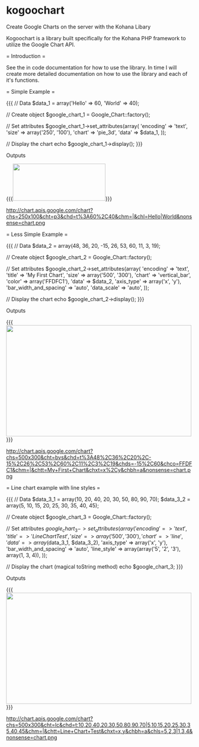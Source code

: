 kogoochart
==========

Create Google Charts on the server with the Kohana Libary

Kogoochart is a library built specifically for the Kohana PHP framework to utilize the Google Chart API.

= Introduction =

See the in code documentation for how to use the library.  In time I will create more detailed documentation on how to use the library and each of it's functions. 


= Simple Example =

{{{
// Data
$data_1 = array('Hello' => 60, 'World' => 40);

// Create object
$google_chart_1 = Google_Chart::factory();

// Set attributes
$google_chart_1->set_attributes(array(
	'encoding'				=> 'text',
	'size'					=> array('250', '100'),
	'chart'					=> 'pie_3d',
	'data'					=> $data_1,
));

// Display the chart
echo $google_chart_1->display();
}}}

Outputs

{{{<img src="http://chart.apis.google.com/chart?chs=250x100&amp;cht=p3&amp;chd=t%3A60%2C40&amp;chm=%7C&amp;chl=Hello%7CWorld" width="250" height="100" />}}}

http://chart.apis.google.com/chart?chs=250x100&cht=p3&chd=t%3A60%2C40&chm=|&chl=Hello|World&nonsense=chart.png

= Less Simple Example =

{{{
// Data
$data_2 = array(48, 36, 20, -15, 26, 53, 60, 11, 3, 19);

// Create object
$google_chart_2 = Google_Chart::factory();

// Set attributes
$google_chart_2->set_attributes(array(
	'encoding'				=> 'text',
	'title'					=> 'My First Chart',
	'size'					=> array('500', '300'),
	'chart'					=> 'vertical_bar',
	'color'					=> array('FFDFC1'),
	'data'					=> $data_2,
	'axis_type'				=> array('x', 'y'),
	'bar_width_and_spacing'	                => 'auto',
	'data_scale'			        => 'auto',
));

// Display the chart
echo $google_chart_2->display();
}}}

Outputs

{{{<img src="http://chart.apis.google.com/chart?chs=500x300&amp;cht=bvs&amp;chd=t%3A48%2C36%2C20%2C-15%2C26%2C53%2C60%2C11%2C3%2C19&amp;chds=-15%2C60&amp;chco=FFDFC1&amp;chm=%7C&amp;chtt=My+First+Chart&amp;chxt=x%2Cy&amp;chbh=a" width="500" height="300" />}}}

http://chart.apis.google.com/chart?chs=500x300&cht=bvs&chd=t%3A48%2C36%2C20%2C-15%2C26%2C53%2C60%2C11%2C3%2C19&chds=-15%2C60&chco=FFDFC1&chm=|&chtt=My+First+Chart&chxt=x%2Cy&chbh=a&nonsense=chart.png

= Line chart example with line styles =

{{{
// Data
$data_3_1 = array(10, 20, 40, 20, 30, 50, 80, 90, 70);
$data_3_2 = array(5, 10, 15, 20, 25, 30, 35, 40, 45);

// Create object
$google_chart_3 = Google_Chart::factory();

// Set attributes
$google_chart_3->set_attributes(array(
	'encoding'				=> 'text',
	'title'					=> 'Line Chart Test',
	'size'					=> array('500', '300'),
	'chart'					=> 'line',
	'data'					=> array($data_3_1, $data_3_2),
	'axis_type'				=> array('x', 'y'),
	'bar_width_and_spacing'	                => 'auto',
	'line_style'			        => array(array('5', '2', '3'), array(1, 3, 4)),
));

// Display the chart (magical toString method)
echo $google_chart_3;
}}}

Outputs

{{{<img src="http://chart.apis.google.com/chart?chs=500x300&amp;cht=lc&amp;chd=t%3A10%2C20%2C40%2C20%2C30%2C50%2C80%2C90%2C70%7C5%2C10%2C15%2C20%2C25%2C30%2C35%2C40%2C45&amp;chm=%7C&amp;chtt=Line+Chart+Test&amp;chxt=x%2Cy&amp;chbh=a&amp;chls=5%2C2%2C3%7C1%2C3%2C4" width="500" height="300" />}}}

http://chart.apis.google.com/chart?chs=500x300&cht=lc&chd=t:10,20,40,20,30,50,80,90,70|5,10,15,20,25,30,35,40,45&chm=|&chtt=Line+Chart+Test&chxt=x,y&chbh=a&chls=5,2,3|1,3,4&nonsense=chart.png
